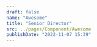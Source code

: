 ```yaml
---
draft: false
name: "Awesome"
title: "Senior Director"
src: ../pages/Component/Awesome
publishDate: "2022-11-07 15:39"
---
```


